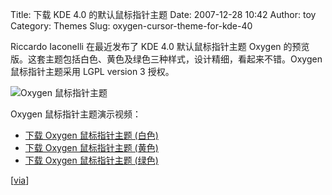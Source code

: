 Title: 下载 KDE 4.0 的默认鼠标指针主题
Date: 2007-12-28 10:42
Author: toy
Category: Themes
Slug: oxygen-cursor-theme-for-kde-40

Riccardo Iaconelli 在最近发布了 KDE 4.0 默认鼠标指针主题 Oxygen
的预览版。这套主题包括白色、黄色及绿色三种样式，设计精细，看起来不错。Oxygen
鼠标指针主题采用 LGPL version 3 授权。

![Oxygen
鼠标指针主题](http://i.linuxtoy.org/i/2007/12/oxygen-cursor.png)

Oxygen 鼠标指针主题演示视频：

- [下载 Oxygen 鼠标指针主题
(白色)](http://files.ruphy.org/oxygen-cursors-white.tar)  
- [下载 Oxygen 鼠标指针主题
(黄色)](http://files.ruphy.org/oxygen-cursors-yellow.tar)  
- [下载 Oxygen 鼠标指针主题
(绿色)](http://files.ruphy.org/oxygen-cursors-green.tar)

[[via](http://blog.ruphy.org/?p=30)]
